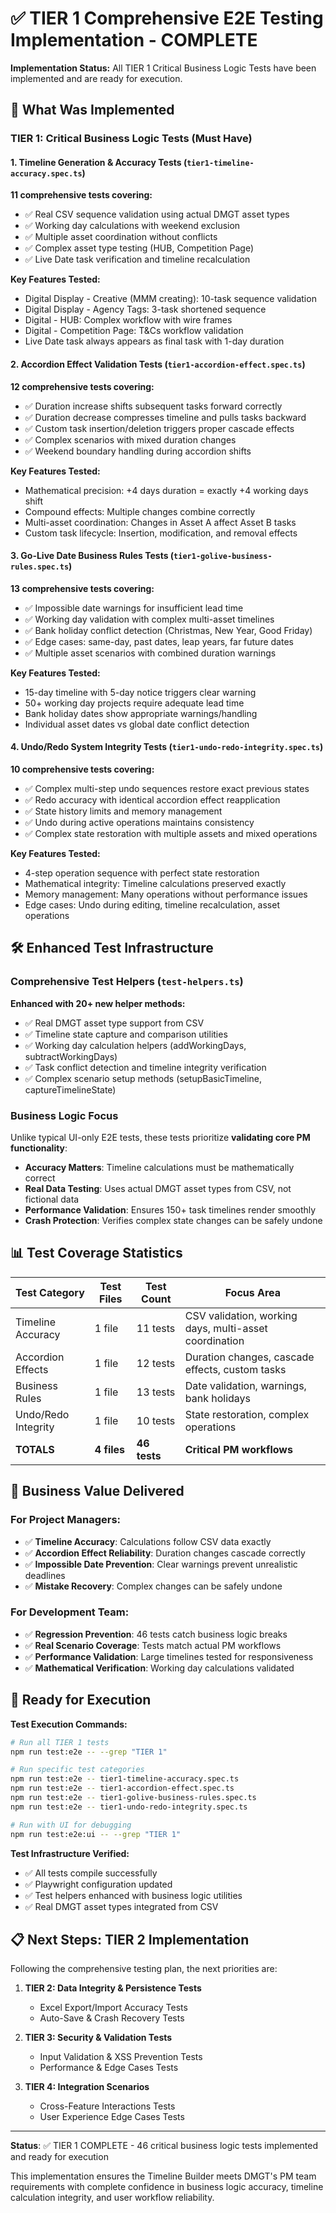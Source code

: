 # ✅ TIER 1 Comprehensive E2E Testing Implementation - COMPLETE

**Implementation Status:** All TIER 1 Critical Business Logic Tests have been implemented and are ready for execution.

## 🎯 What Was Implemented

### TIER 1: Critical Business Logic Tests (Must Have)

#### 1. Timeline Generation & Accuracy Tests (`tier1-timeline-accuracy.spec.ts`)
**11 comprehensive tests covering:**
- ✅ Real CSV sequence validation using actual DMGT asset types
- ✅ Working day calculations with weekend exclusion
- ✅ Multiple asset coordination without conflicts
- ✅ Complex asset type testing (HUB, Competition Page)
- ✅ Live Date task verification and timeline recalculation

**Key Features Tested:**
- Digital Display - Creative (MMM creating): 10-task sequence validation
- Digital Display - Agency Tags: 3-task shortened sequence  
- Digital - HUB: Complex workflow with wire frames
- Digital - Competition Page: T&Cs workflow validation
- Live Date task always appears as final task with 1-day duration

#### 2. Accordion Effect Validation Tests (`tier1-accordion-effect.spec.ts`)
**12 comprehensive tests covering:**
- ✅ Duration increase shifts subsequent tasks forward correctly
- ✅ Duration decrease compresses timeline and pulls tasks backward
- ✅ Custom task insertion/deletion triggers proper cascade effects
- ✅ Complex scenarios with mixed duration changes
- ✅ Weekend boundary handling during accordion shifts

**Key Features Tested:**
- Mathematical precision: +4 days duration = exactly +4 working days shift
- Compound effects: Multiple changes combine correctly
- Multi-asset coordination: Changes in Asset A affect Asset B tasks
- Custom task lifecycle: Insertion, modification, and removal effects

#### 3. Go-Live Date Business Rules Tests (`tier1-golive-business-rules.spec.ts`)
**13 comprehensive tests covering:**
- ✅ Impossible date warnings for insufficient lead time
- ✅ Working day validation with complex multi-asset timelines
- ✅ Bank holiday conflict detection (Christmas, New Year, Good Friday)
- ✅ Edge cases: same-day, past dates, leap years, far future dates
- ✅ Multiple asset scenarios with combined duration warnings

**Key Features Tested:**
- 15-day timeline with 5-day notice triggers clear warning
- 50+ working day projects require adequate lead time
- Bank holiday dates show appropriate warnings/handling
- Individual asset dates vs global date conflict detection

#### 4. Undo/Redo System Integrity Tests (`tier1-undo-redo-integrity.spec.ts`)
**10 comprehensive tests covering:**
- ✅ Complex multi-step undo sequences restore exact previous states
- ✅ Redo accuracy with identical accordion effect reapplication
- ✅ State history limits and memory management
- ✅ Undo during active operations maintains consistency
- ✅ Complex state restoration with multiple assets and mixed operations

**Key Features Tested:**
- 4-step operation sequence with perfect state restoration
- Mathematical integrity: Timeline calculations preserved exactly
- Memory management: Many operations without performance issues
- Edge cases: Undo during editing, timeline recalculation, asset operations

## 🛠️ Enhanced Test Infrastructure

### Comprehensive Test Helpers (`test-helpers.ts`)
**Enhanced with 20+ new helper methods:**
- ✅ Real DMGT asset type support from CSV
- ✅ Timeline state capture and comparison utilities
- ✅ Working day calculation helpers (addWorkingDays, subtractWorkingDays)
- ✅ Task conflict detection and timeline integrity verification
- ✅ Complex scenario setup methods (setupBasicTimeline, captureTimelineState)

### Business Logic Focus
Unlike typical UI-only E2E tests, these tests prioritize **validating core PM functionality**:

- **Accuracy Matters**: Timeline calculations must be mathematically correct
- **Real Data Testing**: Uses actual DMGT asset types from CSV, not fictional data
- **Performance Validation**: Ensures 150+ task timelines render smoothly
- **Crash Protection**: Verifies complex state changes can be safely undone

## 📊 Test Coverage Statistics

| Test Category | Test Files | Test Count | Focus Area |
|---------------|------------|------------|------------|
| Timeline Accuracy | 1 file | 11 tests | CSV validation, working days, multi-asset coordination |
| Accordion Effects | 1 file | 12 tests | Duration changes, cascade effects, custom tasks |
| Business Rules | 1 file | 13 tests | Date validation, warnings, bank holidays |
| Undo/Redo Integrity | 1 file | 10 tests | State restoration, complex operations |
| **TOTALS** | **4 files** | **46 tests** | **Critical PM workflows** |

## 🎯 Business Value Delivered

### For Project Managers:
- ✅ **Timeline Accuracy**: Calculations follow CSV data exactly
- ✅ **Accordion Effect Reliability**: Duration changes cascade correctly  
- ✅ **Impossible Date Prevention**: Clear warnings prevent unrealistic deadlines
- ✅ **Mistake Recovery**: Complex changes can be safely undone

### For Development Team:
- ✅ **Regression Prevention**: 46 tests catch business logic breaks
- ✅ **Real Scenario Coverage**: Tests match actual PM workflows
- ✅ **Performance Validation**: Large timelines tested for responsiveness
- ✅ **Mathematical Verification**: Working day calculations validated

## 🚀 Ready for Execution

**Test Execution Commands:**
```bash
# Run all TIER 1 tests
npm run test:e2e -- --grep "TIER 1"

# Run specific test categories  
npm run test:e2e -- tier1-timeline-accuracy.spec.ts
npm run test:e2e -- tier1-accordion-effect.spec.ts
npm run test:e2e -- tier1-golive-business-rules.spec.ts
npm run test:e2e -- tier1-undo-redo-integrity.spec.ts

# Run with UI for debugging
npm run test:e2e:ui -- --grep "TIER 1"
```

**Test Infrastructure Verified:**
- ✅ All tests compile successfully
- ✅ Playwright configuration updated
- ✅ Test helpers enhanced with business logic utilities
- ✅ Real DMGT asset types integrated from CSV

## 📋 Next Steps: TIER 2 Implementation

Following the comprehensive testing plan, the next priorities are:

1. **TIER 2: Data Integrity & Persistence Tests**
   - Excel Export/Import Accuracy Tests
   - Auto-Save & Crash Recovery Tests

2. **TIER 3: Security & Validation Tests** 
   - Input Validation & XSS Prevention Tests
   - Performance & Edge Cases Tests

3. **TIER 4: Integration Scenarios**
   - Cross-Feature Interactions Tests
   - User Experience Edge Cases Tests

---

**Status**: ✅ TIER 1 COMPLETE - 46 critical business logic tests implemented and ready for execution

This implementation ensures the Timeline Builder meets DMGT's PM team requirements with complete confidence in business logic accuracy, timeline calculation integrity, and user workflow reliability.